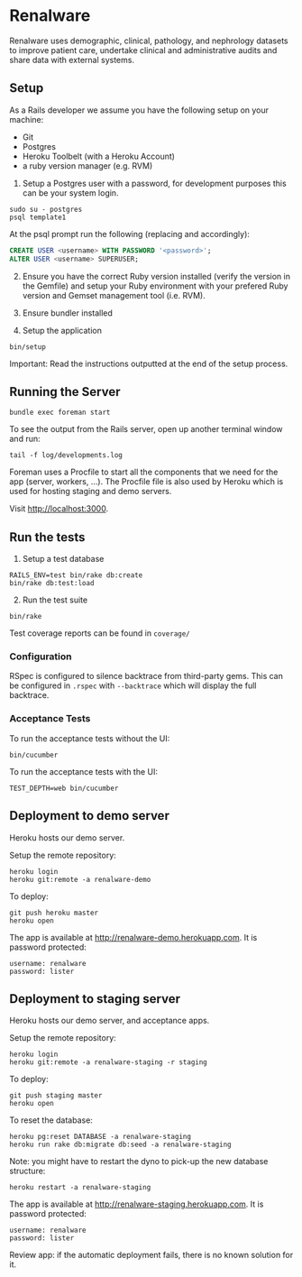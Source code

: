 # Renalware

Renalware uses demographic, clinical, pathology, and nephrology datasets to improve patient care,
undertake clinical and administrative audits and share data with external systems.

## Setup

As a Rails developer we assume you have the following setup on your machine:

* Git
* Postgres
* Heroku Toolbelt (with a Heroku Account)
* a ruby version manager (e.g. RVM)

1. Setup a Postgres user with a password, for development purposes this can be your system login.

  ```
  sudo su - postgres
  psql template1
  ```

  At the psql prompt run the following (replacing <username> and <password> accordingly):

  ```sql
  CREATE USER <username> WITH PASSWORD '<password>';
  ALTER USER <username> SUPERUSER;
  ```

2. Ensure you have the correct Ruby version installed (verify the version in the Gemfile) and setup your Ruby
environment with your prefered Ruby version and Gemset management tool (i.e. RVM).

3. Ensure bundler installed

4. Setup the application

  ```
  bin/setup
  ```

  Important: Read the instructions outputted at the end of the setup process.

## Running the Server

    bundle exec foreman start

To see the output from the Rails server, open up another terminal window and run:

    tail -f log/developments.log

Foreman uses a Procfile to start all the components that we need for the app (server, workers, ...).  The Procfile file is also used by Heroku which is used for hosting staging and demo servers.

Visit [http://localhost:3000](http://localhost:3000).

## Run the tests

1. Setup a test database

  ```
  RAILS_ENV=test bin/rake db:create
  bin/rake db:test:load
  ```

2. Run the test suite

  ```
  bin/rake
  ```

Test coverage reports can be found in `coverage/`

### Configuration

RSpec is configured to silence backtrace from third-party gems. This can be
configured in `.rspec` with `--backtrace` which will display the full backtrace.

### Acceptance Tests

To run the acceptance tests without the UI:

    bin/cucumber

To run the acceptance tests with the UI:

    TEST_DEPTH=web bin/cucumber

## Deployment to demo server

Heroku hosts our demo server.

Setup the remote repository:

    heroku login
    heroku git:remote -a renalware-demo

To deploy:

    git push heroku master
    heroku open

The app is available at http://renalware-demo.herokuapp.com. It is password protected:

    username: renalware
    password: lister

## Deployment to staging server

Heroku hosts our demo server, and acceptance apps.

Setup the remote repository:

    heroku login
    heroku git:remote -a renalware-staging -r staging

To deploy:

    git push staging master
    heroku open

To reset the database:

    heroku pg:reset DATABASE -a renalware-staging
    heroku run rake db:migrate db:seed -a renalware-staging

Note: you might have to restart the dyno to pick-up the new database structure:

    heroku restart -a renalware-staging

The app is available at http://renalware-staging.herokuapp.com. It is password protected:

    username: renalware
    password: lister

Review app: if the automatic deployment fails, there is no known solution for it.
